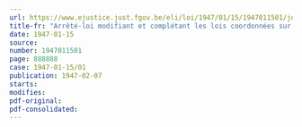 ```yaml
---
url: https://www.ejustice.just.fgov.be/eli/loi/1947/01/15/1947011501/justel
title-fr: "Arrêté-loi modifiant et complétant les lois coordonnées sur le régime de retraite des ouvriers mineurs et portant création d'une sous-commission auprès du Conseil supérieur d'arbitrage"
date: 1947-01-15
source:
number: 1947011501
page: 888888
case: 1947-01-15/01
publication: 1947-02-07
starts:
modifies:
pdf-original:
pdf-consolidated:
---
```


